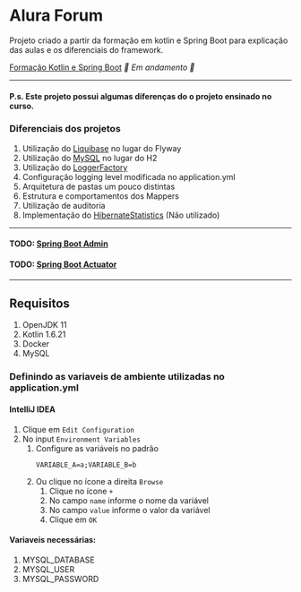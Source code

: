 # Alura Forum
Projeto criado a partir da formação em kotlin e Spring Boot para explicação das aulas e os diferenciais do framework.

[Formação Kotlin e Spring Boot](https://cursos.alura.com.br/formacao-kotlin-spring-boot) *🚧 Em andamento 🚧*

---

#### P.s. Este projeto possui algumas diferenças do o projeto ensinado no curso.

### Diferenciais dos projetos
1. Utilização do [Liquibase](https://contribute.liquibase.com/extensions-integrations/directory/integration-docs/springboot/springboot/) no lugar do Flyway
2. Utilização do [MySQL](https://spring.io/guides/gs/accessing-data-mysql/) no lugar do H2
3. Utilização do [LoggerFactory](https://www.slf4j.org/api/org/slf4j/LoggerFactory.html)
4. Configuração logging level modificada no application.yml
5. Arquitetura de pastas um pouco distintas
6. Estrutura e comportamentos dos Mappers
7. Utilização de auditoria
8. Implementação do [HibernateStatistics](https://docs.jboss.org/hibernate/orm/current/userguide/html_single/Hibernate_User_Guide.html#statistics) (Não utilizado)

---

#### TODO: [Spring Boot Admin](https://www.baeldung.com/spring-boot-changing-log-level-at-runtime)
#### TODO: [Spring Boot Actuator](https://docs.spring.io/spring-boot/docs/current/reference/html/actuator.html)

---

## Requisitos
1. OpenJDK 11
2. Kotlin 1.6.21
3. Docker
4. MySQL

### Definindo as variaveis de ambiente utilizadas no application.yml 
#### IntelliJ IDEA

1. Clique em `Edit Configuration`
2. No input `Environment Variables`
    1. Configure as variáveis no padrão
        ```
        VARIABLE_A=a;VARIABLE_B=b
        ```
    2. Ou clique no ícone a direita `Browse`
        1. Clique no ícone `+`
        2. No campo `name` informe o nome da variável
        3. No campo `value` informe o valor da variável
        4. Clique em `OK`

#### Variaveis necessárias:
1. MYSQL_DATABASE 
2. MYSQL_USER
3. MYSQL_PASSWORD
